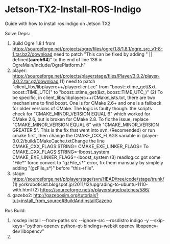 # Jetson-TX2-Install-ROS-Indigo
Guide with how to install ros indigo on Jetson TX2

Solve Deps:
1. Build Ogre 1.8.1 from https://sourceforge.net/projects/ogre/files/ogre/1.8/1.8.1/ogre_src_v1-8-1.tar.bz2/download
   need to patch "This can be fixed by adding " || defined(__aarch64__)" to the end of line 136 in OgreMain/include/OgrePlatform.h"
2. player: https://sourceforge.net/projects/playerstage/files/Player/3.0.2/player-3.0.2.tar.gz/download
   (1) need to patch "client_libs/libplayerc++/playerclient.cc" from "boost::xtime_get(&xt, boost::TIME_UTC)" to "boost::xtime_get(&xt,   boost::TIME_UTC_)"
   (2) To be specific, in client_libs/libplayerc++/CMakeLists.txt, there are two mechanisms to find boost.  One is for CMake 2.6+ and one is a fallback for older versions of CMake.  The logic is faulty though: the scripts check for "CMAKE_MINOR_VERSION EQUAL 6" which worked for CMake 2.6, but is broken for CMake 2.8.  To fix the issue, replace "CMAKE_MINOR_VERSION EQUAL 6" with "CMAKE_MINOR_VERSION GREATER 5". This is the fix that went into svn. (Recomended)
       or
       run cmake first, then change the CMAKE_CXX_FLAGS variable in /player-3.0.2/build/CMakeCache.txtChange the line 
       CMAKE_CXX_FLAGS:STRING=
       CMAKE_EXE_LINKER_FLAGS=
       To
       CMAKE_CXX_FLAGS:STRING=-lboost_system
       CMAKE_EXE_LINKER_FLAGS=-lboost_system
   (3) readlog.cc got some "File*" force convert to "gzFile_s*" error, fix them mansualy by simplely adding "(gzFile_s*)" before "this->file".
3. stage: https://sourceforge.net/p/playerstage/svn/HEAD/tree/code/stage/trunk/
   (1) yorkroboticist.blogspot.jp/2011/12/upgrading-to-ubuntu-1110-with.html
   (2) https://sourceforge.net/p/playerstage/patches/586/
4. gazebo2: http://gazebosim.org/tutorials?tut=install_from_source#BuildAndInstallGazebo

Ros Build:
1. rosdep install --from-paths src --ignore-src --rosdistro indigo -y --skip-keys="python-opencv python-qt-bindings-webkit opencv libopencv-dev libopencv"
2. 
